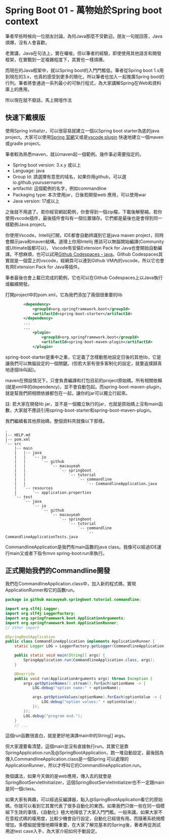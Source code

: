 # Spring Boot 01 - 萬物始於Spring boot context

筆者早些時候向一位朋友討論，為何Java那麼不受歡迎。朋友一句就回答，Java煩爆，沒有人會喜歡。

老實講，Java在句法上，實在囉唆。但以筆者的經驗，即使使用其他語言和開發框架，在實戰到一定複雜程度下，其實也一樣煩爆。

而現在的Java框架中，就以Spring boot的入門門檻低。筆者從Spring boot 1.x用到現在的3.x，也真的感受到更多的簡化，所以筆者也加入一起推廣Spring boot的行列。筆者將會通過一系列最小的可執行程式，為大家講解Spring在Web和資料庫上的應用。

所以現在就不廢話，馬上開壇作法

## 快速下戴模版
使用Spring initializr，可以很容易就建立一個以Spring boot starter為底的java project。大家可以使用[Spring 官網](https://start.spring.io/)又或是[vscode plugin](https://code.visualstudio.com/docs/java/java-spring-boot) 快速地建立一個maven或gradle project。

筆者較為熟悉maven，就以maven起一個範例。幾件事必需要指定的。
- Spring boot version: 3.x.y 或以上
- Language: java
- Group Id: 請選擇有意思的域名，如果你用github，可以選 io.github.yourusername
- artifactId: 這個範例的名字，例如commandline
- Packaging type: 本次使用jar，日後若開發web 應用，可以使用war
- Java version: 17或以上

之後就不用選了。若你經官網起範例，你會得到一個zip檔，下載後解壓縮。若你使用vscode插件，最後插件會叫有一個位置儲存。它們都是最後也是會得到同一樣範例Java project。

你使用Vscode，Intellij打開，IDE都會自動辨識到它是java maven project，同時會顯示java和maven結構。道理上你用Intellij 應該可以無腦開始編譯(Community 或Ultimate版都可以)，
Vscode有安裝Extension Pack for Java也會開始自動編譯。不想麻煩，也可以試用[Github Codespaces - java](https://docs.github.com/en/codespaces/setting-up-your-project-for-codespaces/adding-a-dev-container-configuration/setting-up-your-java-project-for-codespaces)。Github Codespaces其實就是一個雲上的vscode，經網頁可以連到Github VM內的vscode，所以它也會有齊Extension Pack for Java等插件。

筆者最後也會上載已完成的範例，它也可以在Github Codespaces上以Java執行或繼續開發。

打開project中的pom.xml，它為我們添加了兩個很重要的lib
```xml
		<dependency>
			<groupId>org.springframework.boot</groupId>
			<artifactId>spring-boot-starter</artifactId>
		</dependency>
		...
		...
			<plugin>
				<groupId>org.springframework.boot</groupId>
				<artifactId>spring-boot-maven-plugin</artifactId>
			</plugin>
```

spring-boot-starter是重中之重，它定義了怎樣動態地設定日後的其他lib，它是讓我們可以無腦設定的一個關鍵。(但若大家有很多客制化的設定，就要返撲歸真地逐個lib叫起)。

maven在預設情況下，只會負責編譯和打包目前的project原始碼。所有相關依賴(就是xml中的dependency)，並不會自動包起。而spring-boot-maven-plugin，就是幫我們把相關依據都包在一起，讓你的jar可以獨立行起來。


註: 若大家在開發lib jar，並不是一個獨立執行的jar，也就是原始碼上沒有main函數，大家就不應該引用spring-boot-starter和spring-boot-maven-plugin。

我們繼續看其他原始碼，整個資料夾就像以下那樣。
```
.
|-- HELP.md
|-- pom.xml
`-- src
    |-- main
    |   |-- java
    |   |   `-- io
    |   |       `-- github
    |   |           `-- macauyeah
    |   |               `-- springboot
    |   |                   `-- tutorial
    |   |                       `-- commandline
    |   |                           `-- CommandlineApplication.java
    |   `-- resources
    |       `-- application.properties
    `-- test
        `-- java
            `-- io
                `-- github
                    `-- macauyeah
                        `-- springboot
                            `-- tutorial
                                `-- commandline
                                    `-- CommandlineApplicationTests.java
```

CommandlineApplication是我們有main函數的java class。我像可以經過IDE運行main又或者下指令mvn spring-boot:run來執行。

## 正式開始我們的Commandline開發
我們在CommandlineApplication.class中，加入新的程式碼，實現ApplicationRunner和它的函數run。
```java
package io.github.macauyeah.springboot.tutorial.commandline;

import org.slf4j.Logger;
import org.slf4j.LoggerFactory;
import org.springframework.boot.ApplicationArguments;
import org.springframework.boot.ApplicationRunner;
// other import

@SpringBootApplication
public class CommandlineApplication implements ApplicationRunner {
	static Logger LOG = LoggerFactory.getLogger(CommandlineApplication.class);

	public static void main(String[] args) {
		SpringApplication.run(CommandlineApplication.class, args);
	}

	@Override
	public void run(ApplicationArguments args) throws Exception {
		args.getOptionNames().stream().forEach(optionName -> {
			LOG.debug("option name:" + optionName);

			args.getOptionValues(optionName).forEach(optionValue -> {
				LOG.debug("option values:" + optionValue);
			});
		});
		LOG.debug("program end.");
	}
	// ...
```

這個run函數很直白，就是更好地演譯main中的String[] args。

但大家還要看清楚，這個main並沒有直接執行run。其實它是靠SpringApplication.run及@SpringBootApplication，跑一堆自動設定，最後因為傳入CommandlineApplication.class是一個Spring 可以處理的ApplicationRunner，所以才呼叫它的CommandlineApplication.run。

換個講法，如果今天做的是web應用，傳入去的就會是SpringBootServletInitializer，這個SpringBootServletInitializer也不一定跟main是同一個class。

如果大家有興趣，可以經過反編譯器，點入@SpringBootApplication看它的原始碼，你就可以看到它其實代表了很多自動化的東西。如果我們只做一些在同一個模組下生效的事情，《自動化》極大地降低了大家入門門檻。一般來講，如果大家不在意程式碼的複用度，比較少機會自行設定，自動化已經很有用。而隨著系統規模增加，多模組就慢慢地顯得重要，在大家了解完基本的Spring後，著者再從測試用途test case入手，為大家介紹如何手動設定。